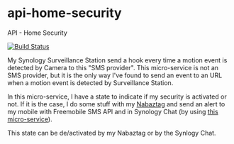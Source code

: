 # api-home-security
API - Home Security 

[![Build Status](https://travis-ci.org/antoine-aumjaud/api-home-security.svg?branch=master)](https://travis-ci.org/antoine-aumjaud/api-home-security)

My Synology Surveillance Station send a hook every time a motion event is detected by Camera to this "SMS provider". 
This micro-service is not an SMS provider, but it is the only way I've found to send an event to an URL when a motion event is detected by Surveillance Station.

In this micro-service, I have a state to indicate if my security is activated or not. If it is the case, I do some stuff with my [Nabaztag](http://nabaztag.com) and send an alert to my mobile with Freemobile SMS API and in Synology Chat (by using [this micro-service](https://github.com/antoine-aumjaud/api-synology-chatbot/)). 

This state can be de/activated by my Nabaztag or by the Synlogy Chat.
